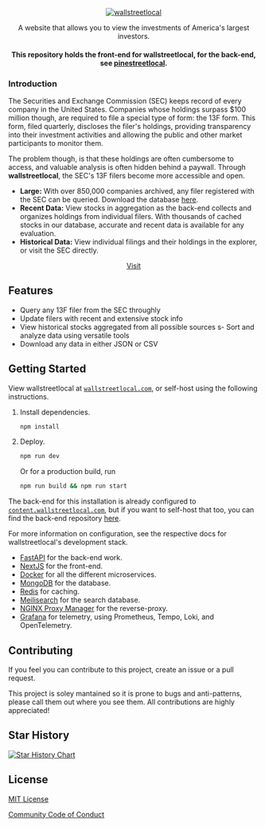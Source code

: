 <p align="center">
  <a href="https://wallstreetlocal.com" target="_blank">
    <picture>
      <img alt="wallstreetlocal" src="https://raw.githubusercontent.com/leftmove/wallstreetlocal/main/public/static/logo.png" style="max-width: 100%;">
    </picture>
  </a>
</p>

<p align="center">
  A website that allows you to view the investments of America's largest investors.
</p>
<h4 align="center">
  This repository holds the front-end for wallstreetlocal, for the back-end, see <a href="https://github.com/leftmove/pinestreetlocal" target="_blank" >pinestreetlocal</a>.
</h4>

<!-- <h1 align="center" color="red">
  The site may be down currently due to excessive traffic.
</h1> -->

### Introduction

The Securities and Exchange Commission (SEC) keeps record of every company in the United States. Companies whose holdings surpass $100 million though, are required to file a special type of form: the 13F form. This form, filed quarterly, discloses the filer's holdings, providing transparency into their investment activities and allowing the public and other market participants to monitor them.

The problem though, is that these holdings are often cumbersome to access, and valuable analysis is often hidden behind a paywall. Through **wallstreetlocal**, the SEC's 13F filers become more accessible and open.

- **Large:** With over 850,000 companies archived, any filer registered with the SEC can be queried. Download the database [here](https://drive.google.com/file/d/1LT4xiFJkh6YlAPQDcov8YIKqcvevFlEE/view).
- **Recent Data:** View stocks in aggregation as the back-end collects and organizes holdings from individual filers. With thousands of cached stocks in our database, accurate and recent data is available for any evaluation.
- **Historical Data:** View individual filings and their holdings in the explorer, or visit the SEC directly.

<p align="center">
  <a href="https://wallstreetlocal.com" target="_blank">Visit</a>
</p>

## Features

- Query any 13F filer from the SEC throughly
- Update filers with recent and extensive stock info
- View historical stocks aggregated from all possible sources
  s- Sort and analyze data using versatile tools
- Download any data in either JSON or CSV

## Getting Started

View wallstreetlocal at [`wallstreetlocal.com`](https://wallstreetlocal.com), or self-host using the following instructions.

1. Install dependencies.

   ```bash
   npm install
   ```

2. Deploy.

   ```bash
   npm run dev
   ```

   Or for a production build, run

   ```bash
   npm run build && npm run start
   ```

The back-end for this installation is already configured to [`content.wallstreetlocal.com`](https://content.wallstreetlocal.com), but if you want to self-host that too, you can find the back-end repository [here](https://github.com/leftmove/pinestreetlocal).

For more information on configuration, see the respective docs for wallstreetlocal's development stack.

- [FastAPI](https://fastapi.tiangolo.com/) for the back-end work.
- [NextJS](https://nextjs.org/) for the front-end.
- [Docker](https://docs.docker.com/) for all the different microservices.
- [MongoDB](https://www.mongodb.com/docs/) for the database.
- [Redis](https://redis.io/) for caching.
- [Meilisearch](https://www.meilisearch.com/docs) for the search database.
- [NGINX Proxy Manager](https://nginxproxymanager.com/) for the reverse-proxy.
- [Grafana](https://grafana.com/) for telemetry, using Prometheus, Tempo, Loki, and OpenTelemetry.

## Contributing

If you feel you can contribute to this project, create an issue or a pull request.

This project is soley mantained so it is prone to bugs and anti-patterns, please call them out where you see them. All contributions are highly appreciated!

## Star History

[![Star History Chart](https://api.star-history.com/svg?repos=leftmove/wallstreetlocal,leftmove/pinestreetlocal&type=Date)](https://star-history.com/#leftmove/wallstreetlocal&leftmove/pinestreetlocal&Date)

## License

[MIT License](./LICENSE)

[Community Code of Conduct](./CODE_OF_CONDUCT.MD)
